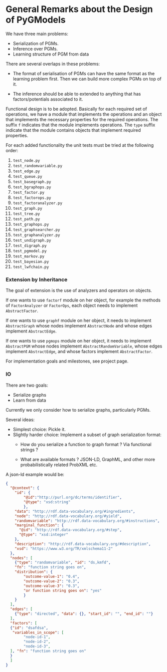 # General Remarks about the Design of PyGModels

We have three main problems:

- Serialization of PGMs.
- Inference over PGMs.
- Learning structure of PGM from data

There are several overlaps in these problems:

- The format of serialisation of PGMs can have the same format as the learning
  problem first. Then we can build more complex PGMs on top of it.

- The inference should be able to extended to anything that has
  factors/potentials associated to it.

Functional design is to be adopted. Basically for each required set of
operations, we have a module that implements the operations and an object that
implements the necessary properties for the required operations.
The suffix `f` indicates that the module implements operations. The `type`
suffix indicate that the module contains objects that implement required
properties.

For each added functionality the unit tests must be tried at the following
order:

1. `test_node.py`
2. `test_randomvariable.py`
3. `test_edge.py`
4. `test_queue.py`
5. `test_basegraph.py`
6. `test_bgraphops.py`
7. `test_factor.py`
8. `test_factorops.py`
9. `test_factoranalyzer.py`
10. `test_graph.py`
11. `test_tree.py`
12. `test_path.py`
13. `test_graphops.py`
14. `test_graphsearcher.py`
15. `test_graphanalyzer.py`
16. `test_undigraph.py`
17. `test_digraph.py`
18. `test_pgmodel.py`
19. `test_markov.py`
20. `test_bayesian.py`
21. `test_lwfchain.py`


### Extension by Inheritance

The goal of extension is the use of analyzers and operators on objects.

If one wants to use `factorf` module on her object, for example the methods of
`FactorAnalyzer` or `FactorOps`, each object needs to implement `AbstractFactor`.

If one wants to use `graphf` module on her object, it needs to implement
`AbstractGraph` whose nodes implement `AbstractNode` and whose edges
implement `AbstractEdge`.

If one wants to use `pgmops` module on her object, it needs to implement
`AbstractPGM` whose nodes implement `AbstractRandomVariable`, whose edges
implement `AbstractEdge`, and whose factors implement `AbstractFactor`.

For implementation goals and milestones, see project page.

### IO

There are two goals:

- Serialize graphs
- Learn from data

Currently we only consider how to serialize graphs, particularly PGMs.

Several ideas:

- Simplest choice: Pickle it.
- Slightly harder choice: Implement a subset of graph serialization format:
  - How do you serialize a function to graph format ? Via functional strings ?

  - What are available formats ? JSON-LD, GraphML, and other more
    probabilistically related ProbXML etc.

A json-ld example would be:

```json
{
  "@context": {
    "id": {
        "@id":"http://purl.org/dc/terms/identifier",
        "@type": "xsd:string"
        },
    "data": "http://rdf.data-vocabulary.org/#ingredients",
    "node": "http://rdf.data-vocabulary.org/#yield",
    "randomvariable": "http://rdf.data-vocabulary.org/#instructions",
    "marginal_function": {
      "@id": "http://rdf.data-vocabulary.org/#step",
      "@type": "xsd:integer"
    },
    "description": "http://rdf.data-vocabulary.org/#description",
    "xsd": "https://www.w3.org/TR/xmlschema11-2"
  },
  "nodes": [
    {"type": "randomvariable", "id": "ds,kmfd",
    "fn": "function string goes on",
    "distribution": {
        "outcome-value-1": "0.4",
        "outcome-value-2": "0.3",
        "outcome-value-3": "0.3",
        "or function string goes on": "yes"
        }
    }
  ],
  "edges": [
    {"type": "directed", "data": {}, "start_id": "", "end_id": ""}
  ],
  "factors": [
  {"id": "dsafdsa", 
   "variables_in_scope": [
        "node-id-1",
        "node-id-2",
        "node-id-3",
  ], "fn": "function string goes on"
  }
  ]
}
```
